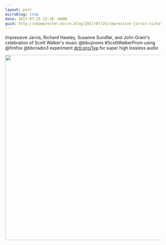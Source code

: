 ```yaml
---
layout: post
microblog: true
date: 2017-07-25 22:30 -0000
guid: http://adamprocter.micro.blog/2017/07/25/impressive-jarvis-richard.html
---
```

Impressive Jarvis, Richard Hawley, Susanne Sundfør, and John Grant's celebration of Scott Walker's music @bbcproms #ScottWalkerProm  using @firefox @bbcradio3 experiment [dctr.pro/1yp](http://dctr.pro/1yp) for super high lossless audio

<img src="http://discursive.adamprocter.co.uk/uploads/2017/73f2d68fb1.jpg" width="600" height="600" />
